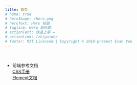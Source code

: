 ```yaml
---
title: 首页
# home: true
# heroImage: /hero.png
# heroText: Hero 标题
# tagline: Hero 副标题
# actionText: 快速上手 →
# actionLink: /zh/guide/
# footer: MIT Licensed | Copyright © 2018-present Evan You
---
```


<printer-page />

<Vssue />

<br>

- 前端参考文档   
[CSS手册](http://css.doyoe.com/)   
[Element文档](https://element.eleme.cn/#/zh-CN/component/installation)   
